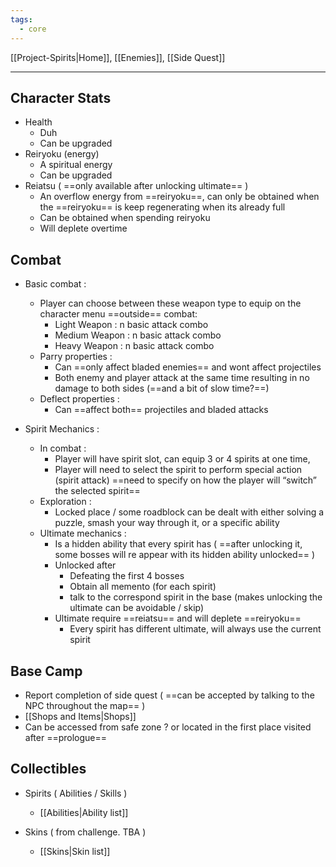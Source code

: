 ```yaml
---
tags:
  - core
---
```

[[Project-Spirits|Home]], [[Enemies]], [[Side Quest]]

---

## Character Stats

- Health
	- Duh
	- Can be upgraded
- Reiryoku (energy)
	- A spiritual energy
	- Can be upgraded
- Reiatsu ( ==only available after unlocking ultimate== )
	- An overflow energy from ==reiryoku==, can only be obtained when the ==reiryoku== is keep regenerating when its already full 
	- Can be obtained when spending reiryoku
	- Will deplete overtime

## Combat

- Basic combat : 
	- Player can choose between these weapon type to equip on the character menu ==outside== combat: 
		- Light Weapon : n basic attack combo
		- Medium Weapon : n basic attack combo 
	    - Heavy Weapon : n basic attack combo
	- Parry properties : 
	    - Can ==only affect bladed enemies== and wont affect projectiles
	    - Both enemy and player attack at the same time resulting in no damage to both sides (==and a bit of slow time?==) 
	- Deflect properties : 
		- Can ==affect both== projectiles and bladed attacks

- Spirit Mechanics : 
	- In combat : 
	    - Player will have spirit slot, can equip 3 or 4 spirits at one time, 
	    - Player will need to select the spirit to perform special action (spirit attack) ==need to specify on how the player will “switch” the selected spirit==
	- Exploration : 
	    - Locked place / some roadblock can be dealt with either solving a puzzle, smash your way through it, or a specific ability
	- Ultimate mechanics : 
	    - Is a hidden ability that every spirit has ( ==after unlocking it, some bosses will re appear with its hidden ability unlocked== )
	    - Unlocked after 
		    - Defeating the first 4 bosses
		    - Obtain all memento (for each spirit)
		    - talk to the correspond spirit in the base (makes unlocking the ultimate can be avoidable / skip)
		- Ultimate require ==reiatsu== and will deplete ==reiryoku==
		    - Every spirit has different ultimate, will always use the current spirit

## Base Camp

- Report completion of side quest ( ==can be accepted by talking to the NPC throughout the map== )
- [[Shops and Items|Shops]]
- Can be accessed from safe zone ? or located in the first place visited after ==prologue==

## Collectibles

- Spirits ( Abilities / Skills )
	- [[Abilities|Ability list]]

- Skins ( from challenge. TBA )
	- [[Skins|Skin list]]
